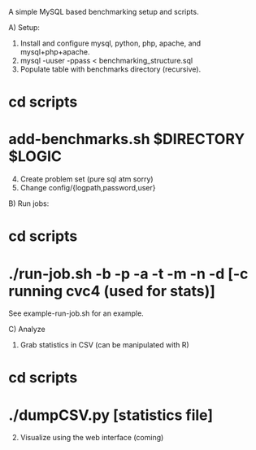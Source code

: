 A simple MySQL based benchmarking setup and scripts.

A) Setup:
1) Install and configure mysql, python, php, apache, and mysql+php+apache.
2) mysql -uuser -ppass < benchmarking_structure.sql
3) Populate table with benchmarks directory (recursive).
  # cd scripts
  # add-benchmarks.sh $DIRECTORY $LOGIC
4) Create problem set (pure sql atm sorry)
5) Change config/{logpath,password,user}

B) Run jobs:
  # cd scripts
  # ./run-job.sh -b <binary-path> -p <problem-set> -a <args> -t <time-limit> -m <memory-limit> -n <job-name> -d <job-description> [-c running cvc4 (used for stats)]
  See example-run-job.sh for an example.

C) Analyze
1) Grab statistics in CSV (can be manipulated with R)
  # cd scripts
  # ./dumpCSV.py <Job number> [statistics file]
2) Visualize using the web interface (coming)